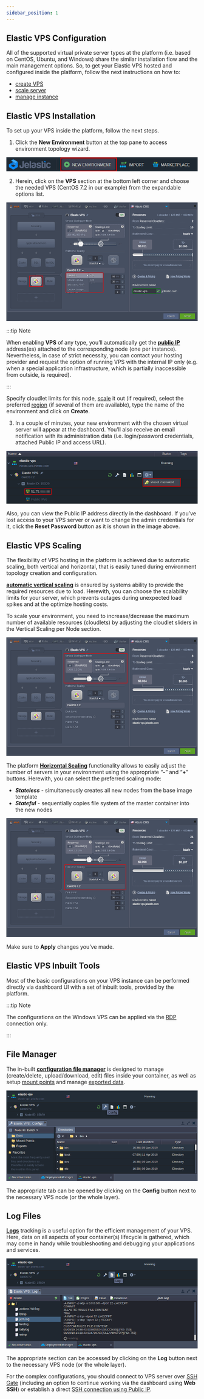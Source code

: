 ```yaml
---
sidebar_position: 1
---
```


## Elastic VPS Configuration

All of the supported virtual private server types at the platform (i.e. based on CentOS, Ubuntu, and Windows) share the similar installation flow and the main management options. So, to get your Elastic VPS hosted and configured inside the platform, follow the next instructions on how to:

- [create VPS](https://cloudmydc.com/)
- [scale server](https://cloudmydc.com/)
- [manage instance](https://cloudmydc.com/)

## Elastic VPS Installation

To set up your VPS inside the platform, follow the next steps.

1. Click the **New Environment** button at the top pane to access environment topology wizard.

<div style={{
    display:'flex',
    justifyContent: 'center',
    margin: '0 0 1rem 0'
}}>

![Locale Dropdown](./img/VPSConfiguration/01-create-new-environment-button.png)

</div>

2. Herein, click on the **VPS** section at the bottom left corner and choose the needed VPS (CentOS 7.2 in our example) from the expandable options list.

<div style={{
    display:'flex',
    justifyContent: 'center',
    margin: '0 0 1rem 0'
}}>

![Locale Dropdown](./img/VPSConfiguration/02-elastic-vps-topology-wizard.png)

</div>

:::tip Note

When enabling **VPS** of any type, you’ll automatically get the **[public IP](/docs/ApplicationSetting/External%20Access%20To%20Applications/Public%20IP)** address(es) attached to the corresponding node (one per instance).
Nevertheless, in case of strict necessity, you can contact your hosting provider and request the option of running VPS with the internal IP only (e.g. when a special application infrastructure, which is partially inaccessible from outside, is required).

:::

Specify cloudlet limits for this node, [scale](https://cloudmydc.com/) it out (if required), select the preferred [region](/docs/EnvironmentManagement/Environment%20Regions/Choosing%20a%20Region) (if several of them are available), type the name of the environment and click on **Create**.

3. In a couple of minutes, your new environment with the chosen virtual server will appear at the dashboard. You’ll also receive an email notification with its administration data (i.e. login/password credentials, attached Public IP and access URL).

<div style={{
    display:'flex',
    justifyContent: 'center',
    margin: '0 0 1rem 0'
}}>

![Locale Dropdown](./img/VPSConfiguration/03-elastic-vps-reset-password-button.png)

</div>

Also, you can view the Public IP address directly in the dashboard. If you’ve lost access to your VPS server or want to change the admin credentials for it, click the **Reset Password** button as it is shown in the image above.

## Elastic VPS Scaling

The flexibility of VPS hosting in the platform is achieved due to automatic scaling, both vertical and horizontal, that is easily tuned during environment topology creation and configuration.

**[automatic vertical scaling](/docs/ApplicationSetting/Scaling%20And%20Clustering/Automatic%20Vertical%20Scaling)** is ensured by systems ability to provide the required resources due to load. Herewith, you can choose the scalability limits for your server, which prevents outages during unexpected load spikes and at the optimize hosting costs.

To scale your environment, you need to increase/decrease the maximum number of available resources (cloudlets) by adjusting the cloudlet sliders in the Vertical Scaling per Node section.

<div style={{
    display:'flex',
    justifyContent: 'center',
    margin: '0 0 1rem 0'
}}>

![Locale Dropdown](./img/VPSConfiguration/04-elastic-vps-vertical-scaling.png)

</div>

The platform **[Horizontal Scaling](/docs/ApplicationSetting/Scaling%20And%20Clustering/Horizontal%20Scaling)** functionality allows to easily adjust the number of servers in your environment using the appropriate “**-**” and “**+**” buttons. Herewith, you can select the preferred scaling mode:

- **_Stateless_** - simultaneously creates all new nodes from the base image template
- **_Stateful_** - sequentially copies file system of the master container into the new nodes

<div style={{
    display:'flex',
    justifyContent: 'center',
    margin: '0 0 1rem 0'
}}>

![Locale Dropdown](./img/VPSConfiguration/05-elastic-vps-horizontal-scaling.png)

</div>

Make sure to **Apply** changes you’ve made.

## Elastic VPS Inbuilt Tools

Most of the basic configurations on your VPS instance can be performed directly via dashboard UI with a set of inbuilt tools, provided by the platform.

:::tip Note

The configurations on the Windows VPS can be applied via the [RDP](https://cloudmydc.com/) connection only.

:::

## File Manager

The in-built **[configuration file manager](/docs/ApplicationSetting/Configuration%20File%20Manager)** is designed to manage (create/delete, upload/download, edit) files inside your container, as well as setup [mount points](https://cloudmydc.com/) and manage [exported data](https://cloudmydc.com/).

<div style={{
    display:'flex',
    justifyContent: 'center',
    margin: '0 0 1rem 0'
}}>

![Locale Dropdown](./img/VPSConfiguration/06-elastic-vps-file-manager.png)

</div>

The appropriate tab can be opened by clicking on the **Config** button next to the necessary VPS node (or the whole layer).

## Log Files

**[Logs](https://cloudmydc.com/)** tracking is a useful option for the efficient management of your VPS. Here, data on all aspects of your container(s) lifecycle is gathered, which may come in handy while troubleshooting and debugging your applications and services.

<div style={{
    display:'flex',
    justifyContent: 'center',
    margin: '0 0 1rem 0'
}}>

![Locale Dropdown](./img/VPSConfiguration/07-elastic-vps-log-files.png)

</div>

The appropriate section can be accessed by clicking on the **Log** button next to the necessary VPS node (or the whole layer).

For the complex configurations, you should connect to VPS server over [SSH Gate](https://cloudmydc.com/) (including an option to continue working via the dashboard using **Web SSH**) or establish a direct [SSH connection using Public IP](https://cloudmydc.com/).
